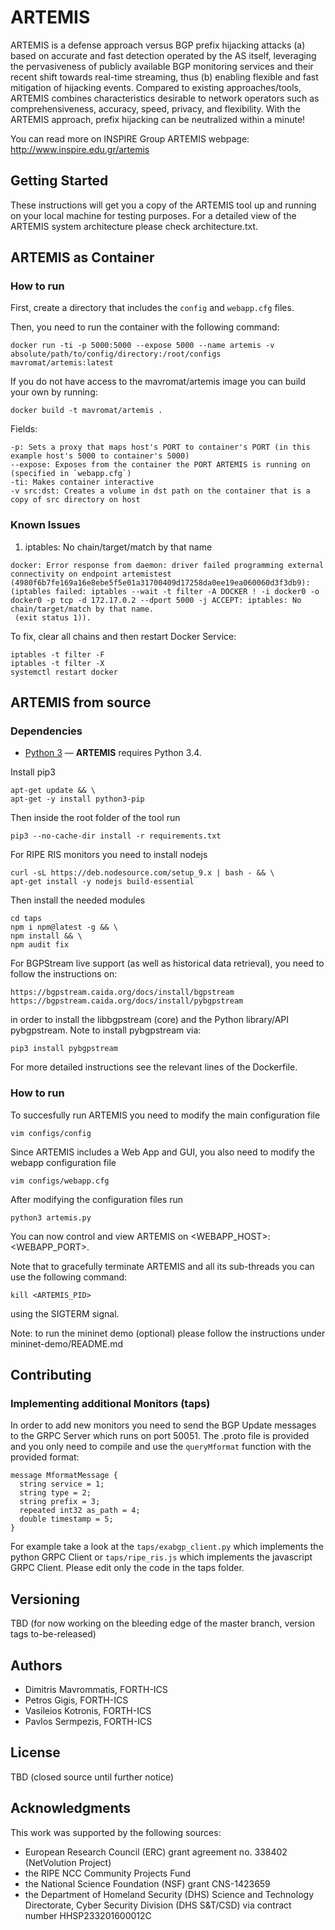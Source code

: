 # ARTEMIS

ARTEMIS is a defense approach versus BGP prefix hijacking attacks (a) based on accurate and fast detection operated by the AS itself, leveraging the pervasiveness of publicly available BGP monitoring services and their recent shift towards real-time streaming, thus (b) enabling flexible and fast mitigation of hijacking events. Compared to existing approaches/tools, ARTEMIS combines characteristics desirable to network operators such as comprehensiveness, accuracy, speed, privacy, and flexibility. With the ARTEMIS approach, prefix hijacking can be neutralized within a minute!

You can read more on INSPIRE Group ARTEMIS webpage: http://www.inspire.edu.gr/artemis

## Getting Started

These instructions will get you a copy of the ARTEMIS tool up and running on your local machine for testing purposes. For a detailed view of the ARTEMIS system architecture please check architecture.txt.

## ARTEMIS as Container

### How to run

First, create a directory that includes the `config` and `webapp.cfg` files.

Then, you need to run the container with the following command:

```
docker run -ti -p 5000:5000 --expose 5000 --name artemis -v absolute/path/to/config/directory:/root/configs mavromat/artemis:latest
```

If you do not have access to the mavromat/artemis image you can build your own by running:

```
docker build -t mavromat/artemis .
```

Fields:
```
-p: Sets a proxy that maps host's PORT to container's PORT (in this example host's 5000 to container's 5000)
--expose: Exposes from the container the PORT ARTEMIS is running on (specified in `webapp.cfg`)
-ti: Makes container interactive
-v src:dst: Creates a volume in dst path on the container that is a copy of src directory on host
```

### Known Issues

1. iptables: No chain/target/match by that name

```
docker: Error response from daemon: driver failed programming external connectivity on endpoint artemistest (4980f6b7fe169a16e8ebe5f5e01a31700409d17258da0ee19ea060060d3f3db9):  (iptables failed: iptables --wait -t filter -A DOCKER ! -i docker0 -o docker0 -p tcp -d 172.17.0.2 --dport 5000 -j ACCEPT: iptables: No chain/target/match by that name.
 (exit status 1)).
 ```

To fix, clear all chains and then restart Docker Service:

```
iptables -t filter -F
iptables -t filter -X
systemctl restart docker
```

## ARTEMIS from source

### Dependencies

* [Python 3](https://www.python.org/downloads/)   —  **ARTEMIS** requires Python 3.4.

Install pip3
```
apt-get update && \
apt-get -y install python3-pip
```

Then inside the root folder of the tool run
```
pip3 --no-cache-dir install -r requirements.txt
```

For RIPE RIS monitors you need to install nodejs
```
curl -sL https://deb.nodesource.com/setup_9.x | bash - && \
apt-get install -y nodejs build-essential
```

Then install the needed modules
```
cd taps
npm i npm@latest -g && \
npm install && \
npm audit fix
```

For BGPStream live support (as well as historical data retrieval), you need to follow the
instructions on:
```
https://bgpstream.caida.org/docs/install/bgpstream
https://bgpstream.caida.org/docs/install/pybgpstream
```
in order to install the libbgpstream (core) and the Python library/API pybgpstream. Note to install pybgpstream via:
```
pip3 install pybgpstream
```
For more detailed instructions see the relevant lines of the Dockerfile.

### How to run

To succesfully run ARTEMIS you need to modify the main configuration file

```
vim configs/config
```

Since ARTEMIS includes a Web App and GUI, you also need to modify the webapp configuration file

```
vim configs/webapp.cfg
```

After modifying the configuration files run

```
python3 artemis.py
```

You can now control and view ARTEMIS on <WEBAPP_HOST>:<WEBAPP_PORT>.

Note that to gracefully terminate ARTEMIS and all its sub-threads you can use the following command:

```
kill <ARTEMIS_PID>
```

using the SIGTERM signal.

Note: to run the mininet demo (optional) please follow the instructions under mininet-demo/README.md

## Contributing

### Implementing additional Monitors (taps)

In order to add new monitors you need to send the BGP Update messages to the GRPC Server which runs on port 50051. The .proto file is provided and you only need to compile and use the `queryMformat` function with the provided format:

```
message MformatMessage {
  string service = 1;
  string type = 2;
  string prefix = 3;
  repeated int32 as_path = 4;
  double timestamp = 5;
}
```

For example take a look at the `taps/exabgp_client.py` which implements the python GRPC Client or `taps/ripe_ris.js` which implements the javascript GRPC Client. Please edit only the code in the taps folder.

## Versioning
TBD (for now working on the bleeding edge of the master branch, version tags to-be-released)

## Authors
* Dimitris Mavrommatis, FORTH-ICS
* Petros Gigis, FORTH-ICS
* Vasileios Kotronis, FORTH-ICS
* Pavlos Sermpezis, FORTH-ICS

## License
TBD (closed source until further notice)

## Acknowledgments
This work was supported by the following sources:
* European Research Council (ERC) grant agreement no. 338402 (NetVolution Project)
* the RIPE NCC Community Projects Fund
* the National Science Foundation (NSF) grant CNS-1423659
* the Department of Homeland Security (DHS) Science and Technology Directorate, Cyber Security Division (DHS S&T/CSD) via contract number HHSP233201600012C
